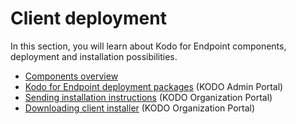 # Client deployment

In this section, you will learn about Kodo for Endpoint components,  deployment and installation possibilities.

* [Components overview](components.md)
* [Kodo for Endpoint deployment packages](kodo-client-deployment-packages.md) \(KODO Admin Portal\)
* [Sending installation instructions](sending-installation-instructions.md) \(KODO Organization Portal\)
* [Downloading client installer](downloading-client-installer.md) \(KODO Organization Portal\)

